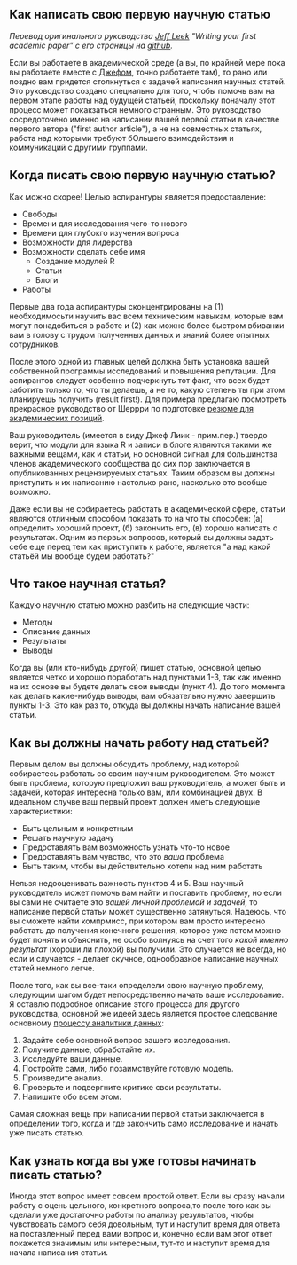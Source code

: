 Как написать свою первую научную статью
---------------------------------------
*Перевод оригинального руководства [Jeff Leek](http://jtleek.com/) "Writing your first academic paper" с его страницы на [github](https://github.com/jtleek/firstpaper).*

Если вы работаете в академической среде (а вы, по крайней мере пока вы работаете вместе с [Джефом](http://jtleek.com/), точно работаете там), то рано или поздно вам придется столкнуться с задачей написания научных статей. Это руководство создано специально для того, чтобы помочь вам на первом этапе работы над будущей статьей, поскольку поначалу этот процесс может покакзаться немного странным. Это руководство сосредоточено именно на написании вашей первой статьи в качестве первого автора ("first author article"), а не на совместных статьях, работа над которыми требуют бОльшего взимодействия и коммуникаций с другими группами.

Когда писать свою первую научную статью?
----------------------------------------
Как можно скорее! Целью аспирантуры является предоставление:
+ Свободы
+ Времени для исследования чего-то нового
+ Времени для глубокго изучения вопроса
+ Возможности для лидерства
+ Возможности сделать себе имя
  - Создание модулей R
  - Статьи
  - Блоги
+ Работы

Первые два года аспирантуры сконцентрированы на (1) необходимосьти научить вас всем техническим навыкам, которые вам могут понадобиться в работе и (2) как можно более быстром вбивании вам в голову с трудом полученных данных и знаний более опытных сотрудников.

После этого одной из главных целей должна быть установка вашей собственной программы исследований и повышения репутации. Для аспирантов следует особенно подчеркнуть тот факт, что всех будет заботить только то, что ты делаешь, а не то, какую степень ты при этом планируешь получить (result first!). Для примера предлагаю посмотреть прекрасное руководство от Шеррри по подготовке [резюме для академических позиций](http://drsherrirose.com/academic-cvs-for-statistical-science-faculty-positions).

Ваш руководитель (имеется в виду Джеф Лиик - прим.пер.) твердо верит, что модули для языка R и записи в блоге ялвяются такими же важными вещами, как и статьи, но основной сигнал для большинства членов академического сообщества до сих пор заключается в опубликованных рецензируемых статьях. Таким образом вы должны приступить к их написанию настолько рано, насколько это вообще возможно.

Даже если вы не собираетесь работать в академической сфере, статьи являются отличным способом показать то на что ты способен: (а) определить хороший проект, (б) закончить его, (в) хорошо написать о результатах. Одним из первых вопросов, который вы должны задать себе еще перед тем как приступить к работе, является "а над какой статьёй мы вообще будем работать?"

Что такое научная статья?
-------------------------
Каждую научную статью можно разбить на следующие части:
+ Методы
+ Описание данных
+ Результаты
+ Выводы

Когда вы (или кто-нибудь другой) пишет статью, основной целью является четко и хорошо поработать над пунктами 1-3, так как именно на их основе вы будете делать свои выводы (пункт 4). До того момента как делать какие-нибудь выводы, вам обязательно нужно завершить пункты 1-3. Это как раз то, откуда вы должны начать написание вашей статьи.

Как вы должны начать работу над статьей?
----------------------------------------
Первым делом вы должны обсудить проблему, над которой собираетесь работать со своим научным руководителем. Это может быть проблема, которую предложил ваш руководитель, а может быть и задачей, которая интересна только вам, или комбинацией двух. В идеальном случве ваш первый проект должен иметь следующие характеристики:
+ Быть цельным и конкретным
+ Решать научную задачу
+ Предоставлять вам возможность узнать что-то новое
+ Предоставлять вам чувство, что это *ваша* проблема
+ Быть таким, чтобы вы действительно хотели над ним работать

Нельзя недооценивать важность пунктов 4 и 5. Ваш научный руководитель может помочь вам найти и поставить проблему, но если вы сами не считаете это *вашей личной проблемой и задачей*, то написание первой статьи может существенно затянуться. Надеюсь, что вы сможете найти компрмисс, при котором вам просто интересно работать до получения конечного решения, которое уже потом можно будет понять и объяснить, не особо волнуясь на счет того *какой именно результат* (хороши ли плохой) вы получили. Это случается не всегда, но если и случается - делает скучное, однообразное написание научных статей немного легче.

После того, как вы все-таки определели свою научную проблему, следующим шагом будет непосредственно начать ваше исследование. Я оставлю подробное описание этого процесса для другого руководства, основной же идеей здесь является простое следование основному [процессу аналитики данных](https://leanpub.com/datastyle/):
1. Задайте себе основной вопрос вашего исследования.
2. Получите данные, обработайте их.
3. Исследуйте ваши данные.
4. Постройте сами, либо позаимствуйте готовую модель.
5. Произведите анализ.
6. Проверьте и подвергните критике свои результаты.
7. Напишите обо всем этом.

Самая сложная вещь при написании первой статьи заключается в определении того, когда и где закончить само исследование и начать уже писать статью.

Как узнать когда вы уже готовы начинать писать статью?
-----------------------------------------
Иногда этот вопрос имеет совсем простой ответ. Если вы сразу начали работу с оцень цельного, конкретного вопроса,то после того как вы сделали уже достаточно работы по анализу результатов, чтобы чувствовать самого себя довольным, тут и наступит время для ответа на поставленный перед вами вопрос и, конечно если вам этот ответ покажется значимым или интересным, тут-то и наступит время для начала написания статьи.
